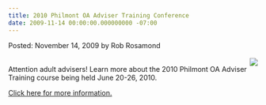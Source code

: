 ```yaml
---
title: 2010 Philmont OA Adviser Training Conference
date: 2009-11-14 00:00:00.000000000 -07:00
---
```

Posted: November 14, 2009 by Rob Rosamond<br/><br/>
<img src="images/philmont.jpg" align="right" style="padding-left:3px;padding-bottom:3px;">
<p>Attention adult advisers!  Learn more about the 2010 Philmont OA Adviser Training course being held June 20-26, 2010.</p>
<p><a href="program/training/ptc.php">Click here for more information.</a></p>
